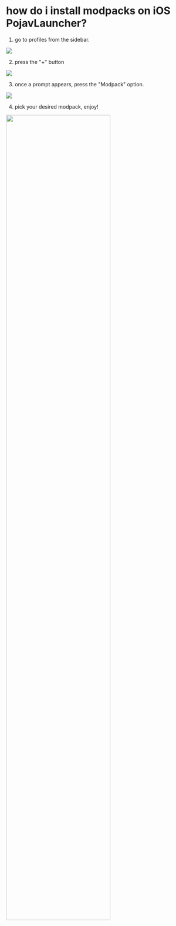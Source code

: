 # how do i install modpacks on iOS PojavLauncher?

1. go to profiles from the sidebar.

![](./images/Actions/ios/1.png)

2. press the "+" button

![](./images/Actions/ios/2.png)

3. once a prompt appears, press the "Modpack" option.

![](./images/Actions/ios/3.png)

4. pick your desired modpack, enjoy!

<img src="![](./images/Actions/ios/4.png" width=75% height=75%>
